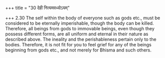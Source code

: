 +++
title = "30 देही नित्यमवध्योऽयम्"

+++
2.30 The self within the body of everyone such as gods etc., must be
considered to be eternally imperishable, though the body can be killed.
Therefore, all beings from gods to immovable beings, even though they
possess different forms, are all uniform and eternal in their nature as
described above. The ineality and the perishableness pertain only to the
bodies. Therefore, it is not fit for you to feel grief for any of the
beings beginning from gods etc., and not merely for Bhisma and such
others.

